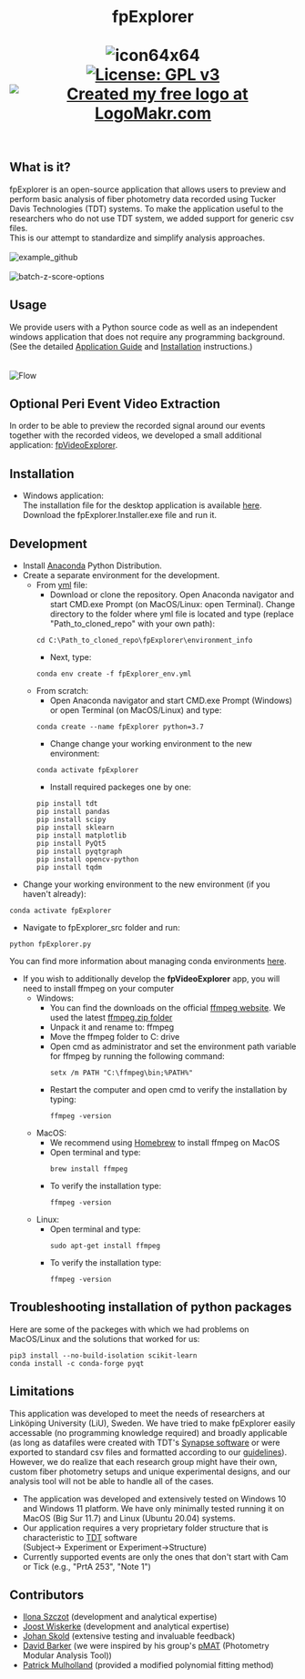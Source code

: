 # <div align="center">fpExplorer<br><br>![icon64x64](https://user-images.githubusercontent.com/87764674/174671214-01d6a9e9-39bc-4bd4-8a02-e519a0bd834f.png)<br> [![License: GPL v3](https://img.shields.io/badge/License-GPLv3-blue.svg)](https://www.gnu.org/licenses/gpl-3.0) [![Created my free logo at LogoMakr.com](https://img.shields.io/badge/Created%20my%20free%20logo%20at-LogoMakr.com-blue)](https://logomakr.com/)
  <br></div>
## What is it?
fpExplorer is an open-source application that allows users to preview and perform basic analysis of fiber photometry data recorded using Tucker Davis Technologies (TDT) systems. To make the application useful to the researchers who do not use TDT system, we added support for generic csv files. <br>This is our attempt to standardize and simplify analysis approaches.<br>
<br>![example_github](https://github.com/ilo21/fpExplorer/assets/87764674/db595b39-110a-413f-9d57-6032ef10e104)<br>
<br>
![batch-z-score-options](https://github.com/ilo21/fpExplorer/assets/87764674/6570e972-dc5a-4d3e-8117-e6c91f756199)
<br>
## Usage
We provide users with a Python source code as well as an independent windows application that does not require any programming background. (See the detailed [Application Guide](https://github.com/ilo21/fpExplorer/blob/main/fpExplorer_src/Documentation/docs.pdf) and [Installation](#installation) instructions.)<br>
<br><br>
![Flow](https://user-images.githubusercontent.com/87764674/174672419-8a7a6296-88f5-40da-a291-fd0218cd0c15.png)
<br>
## Optional Peri Event Video Extraction
In order to be able to preview the recorded signal around our events together with the recorded videos, we developed a small additional application: [fpVideoExplorer](https://github.com/ilo21/fpExplorer/tree/main/fpVideoExplorer_src). 
## Installation
- Windows application: <br>
The installation file for the desktop application is available [here](https://github.com/ilo21/fpExplorer/releases). Download the fpExplorer.Installer.exe file and run it.
## Development
- Install [Anaconda](https://www.anaconda.com/products/individual) Python Distribution.
- Create a separate environment for the development.
  - From [yml](https://github.com/ilo21/fpExplorer/blob/main/environment_info/fpExplorer_env.yml) file:
    - Download or clone the repository. Open Anaconda navigator and start CMD.exe Prompt (on MacOS/Linux: open Terminal). Change directory to the folder where yml file is located and type (replace "Path_to_cloned_repo" with your own path):
    ```
    cd C:\Path_to_cloned_repo\fpExplorer\environment_info
    ```
    - Next, type:
    ```
    conda env create -f fpExplorer_env.yml
    ```
  - From scratch:
      - Open Anaconda navigator and start CMD.exe Prompt (Windows) or open Terminal (on MacOS/Linux) and type:
      ```
      conda create --name fpExplorer python=3.7
      ```
      - Change change your working environment to the new environment:
      ```
      conda activate fpExplorer
      ```
      - Install required packeges one by one:
      ```
      pip install tdt
      pip install pandas
      pip install scipy
      pip install sklearn
      pip install matplotlib
      pip install PyQt5
      pip install pyqtgraph
      pip install opencv-python
      pip install tqdm
      ```
- Change your working environment to the new environment (if you haven't already):
```
conda activate fpExplorer
```
- Navigate to fpExplorer_src folder and run:
```
python fpExplorer.py
```
You can find more information about managing conda environments [here](https://conda.io/projects/conda/en/latest/user-guide/tasks/manage-environments.html).

- If you wish to additionally develop the <b>fpVideoExplorer</b> app, you will need to install ffmpeg on your computer
  - Windows:
      - You can find the downloads on the official [ffmpeg website](https://ffmpeg.org/download.html). We used the latest [ffmpeg.zip folder](https://github.com/BtbN/FFmpeg-Builds/releases)
      - Unpack it and rename to: ffmpeg
      - Move the ffmpeg folder to C: drive
      - Open cmd as administrator and set the environment path variable for ffmpeg by running the following command:
        ```
        setx /m PATH "C:\ffmpeg\bin;%PATH%"
        ```
      - Restart the computer and open cmd to verify the installation by typing:
        ```
        ffmpeg -version
        ```
  - MacOS:
      - We recommend using [Homebrew](https://formulae.brew.sh/) to install ffmpeg on MacOS
      - Open terminal and type:
        ```
        brew install ffmpeg
        ```
      - To verify the installation type:
        ```
        ffmpeg -version
        ```
  - Linux:
      - Open terminal and type:
        ```
        sudo apt-get install ffmpeg
        ```
      - To verify the installation type:
        ```
        ffmpeg -version
        ```
    
## Troubleshooting installation of python packages
Here are some of the packeges with which we had problems on MacOS/Linux and the solutions that worked for us:
```
pip3 install --no-build-isolation scikit-learn
conda install -c conda-forge pyqt
```
## Limitations
This application was developed to meet the needs of researchers at Linköping University (LiU), Sweden. We have tried to make fpExplorer easily accessable (no programming knowledge required) and broadly applicable (as long as datafiles were created with TDT's [Synapse software](https://www.tdt.com/component/synapse-software/) or were exported to standard csv files and formatted according to our [guidelines](https://github.com/ilo21/fpExplorer/blob/main/fpExplorer_src/Documentation/docs.pdf)). However, we do realize that each research group might have their own, custom fiber photometry setups and unique experimental designs, and our analysis tool will not be able to handle all of the cases.
- The application was developed and extensively tested on Windows 10 and Windows 11 platform. We have only minimally tested running it on MacOS (Big Sur 11.7) and Linux (Ubuntu 20.04) systems.
- Our application requires a very proprietary folder structure that is characteristic to [TDT](https://www.tdt.com/docs/synapse/managing-data-for-your-lab/) software<br>(Subject-> Experiment or Experiment->Structure)
- Currently supported events are only the ones that don't start with Cam or Tick (e.g., "PrtA 253", "Note 1")
## Contributors
- [Ilona Szczot](https://liu.se/en/employee/ilosz01) (development and analytical expertise)
- [Joost Wiskerke](https://liu.se/en/employee/joowi80) (development and analytical expertise)
- [Johan Skold](https://liu.se/medarbetare/johsk39) (extensive testing and invaluable feedback)
- [David Barker](https://www.thebarkerlab.com/) (we were inspired by his group's [pMAT](https://github.com/djamesbarker/pMAT) (Photometry Modular Analysis Tool))
- [Patrick Mulholland](https://education.musc.edu/MUSCApps/facultydirectory/Mulholland-Patrick) (provided a modified polynomial fitting method)






